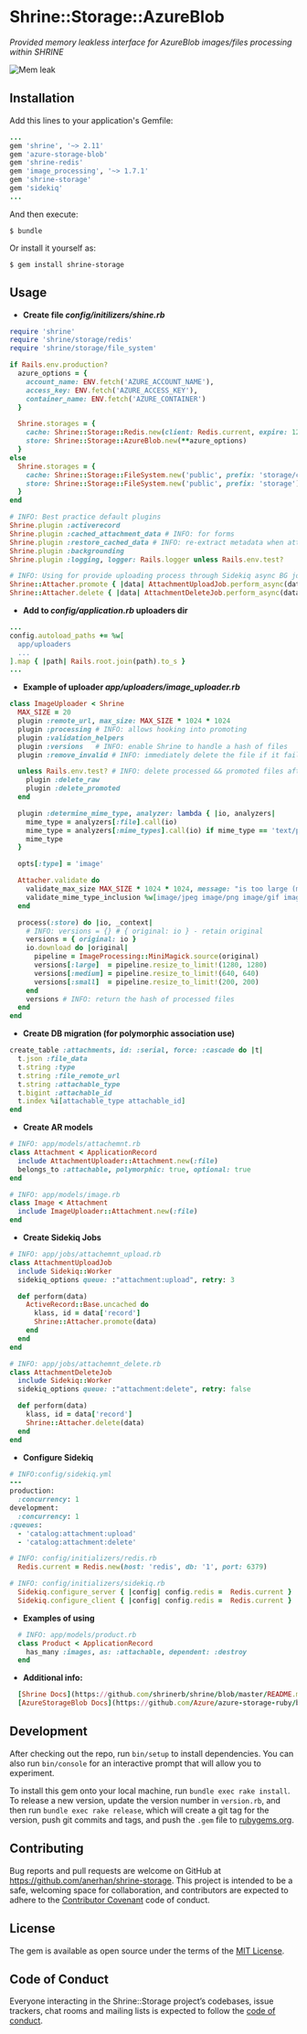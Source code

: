 # Shrine::Storage::AzureBlob
_Provided memory leakless interface for AzureBlob images/files processing within SHRINE_

![Mem leak](https://user-images.githubusercontent.com/1485240/66502907-dc32f380-eace-11e9-89f5-872b0d44b0ee.png)

## Installation

Add this lines to your application's Gemfile:
```ruby
...
gem 'shrine', '~> 2.11'
gem 'azure-storage-blob'
gem 'shrine-redis'
gem 'image_processing', '~> 1.7.1'
gem 'shrine-storage'
gem 'sidekiq'
...
```

And then execute:

    $ bundle

Or install it yourself as:

    $ gem install shrine-storage

## Usage

- **Create file _config/initilizers/shine.rb_**
```ruby
require 'shrine'
require 'shrine/storage/redis'
require 'shrine/storage/file_system'

if Rails.env.production?
  azure_options = {
    account_name: ENV.fetch('AZURE_ACCOUNT_NAME'),
    access_key: ENV.fetch('AZURE_ACCESS_KEY'),
    container_name: ENV.fetch('AZURE_CONTAINER')
  }

  Shrine.storages = {
    cache: Shrine::Storage::Redis.new(client: Redis.current, expire: 120),
    store: Shrine::Storage::AzureBlob.new(**azure_options)
  }
else
  Shrine.storages = {
    cache: Shrine::Storage::FileSystem.new('public', prefix: 'storage/cache'), # INFO: temporary
    store: Shrine::Storage::FileSystem.new('public', prefix: 'storage') # INFO: permanent
  }
end

# INFO: Best practice default plugins
Shrine.plugin :activerecord
Shrine.plugin :cached_attachment_data # INFO: for forms
Shrine.plugin :restore_cached_data # INFO: re-extract metadata when attaching a cached file
Shrine.plugin :backgrounding
Shrine.plugin :logging, logger: Rails.logger unless Rails.env.test?

# INFO: Using for provide uploading process through Sidekiq async BG jobs
Shrine::Attacher.promote { |data| AttachmentUploadJob.perform_async(data) }
Shrine::Attacher.delete { |data| AttachmentDeleteJob.perform_async(data) }
```

- **Add to _config/application.rb_ uploaders dir**
```ruby
...
config.autoload_paths += %w[
  app/uploaders
  ...
].map { |path| Rails.root.join(path).to_s }
...
```

- **Example of uploader _app/uploaders/image_uploader.rb_**
```ruby
class ImageUploader < Shrine
  MAX_SIZE = 20
  plugin :remote_url, max_size: MAX_SIZE * 1024 * 1024
  plugin :processing # INFO: allows hooking into promoting
  plugin :validation_helpers
  plugin :versions   # INFO: enable Shrine to handle a hash of files
  plugin :remove_invalid # INFO: immediately delete the file if it failed validations

  unless Rails.env.test? # INFO: delete processed && promoted files after uploading
    plugin :delete_raw
    plugin :delete_promoted
  end

  plugin :determine_mime_type, analyzer: lambda { |io, analyzers|
    mime_type = analyzers[:file].call(io)
    mime_type = analyzers[:mime_types].call(io) if mime_type == 'text/plain'
    mime_type
  }

  opts[:type] = 'image'

  Attacher.validate do
    validate_max_size MAX_SIZE * 1024 * 1024, message: "is too large (max is #{MAX_SIZE} MB)"
    validate_mime_type_inclusion %w[image/jpeg image/png image/gif image/bmp]
  end

  process(:store) do |io, _context|
    # INFO: versions = {} # { original: io } - retain original
    versions = { original: io }
    io.download do |original|
      pipeline = ImageProcessing::MiniMagick.source(original)
      versions[:large]  = pipeline.resize_to_limit!(1280, 1280)
      versions[:medium] = pipeline.resize_to_limit!(640, 640)
      versions[:small]  = pipeline.resize_to_limit!(200, 200)
    end
    versions # INFO: return the hash of processed files
  end
end
```

- **Create DB migration (for polymorphic association use)**
```ruby
create_table :attachments, id: :serial, force: :cascade do |t|
  t.json :file_data
  t.string :type
  t.string :file_remote_url
  t.string :attachable_type
  t.bigint :attachable_id
  t.index %i[attachable_type attachable_id]
end
```

- **Create AR models**
```ruby
# INFO: app/models/attachemnt.rb
class Attachment < ApplicationRecord
  include AttachmentUploader::Attachment.new(:file)
  belongs_to :attachable, polymorphic: true, optional: true
end

# INFO: app/models/image.rb
class Image < Attachment
  include ImageUploader::Attachment.new(:file)
end
```

- **Create Sidekiq Jobs**
```ruby
# INFO: app/jobs/attachemnt_upload.rb
class AttachmentUploadJob
  include Sidekiq::Worker
  sidekiq_options queue: :"attachment:upload", retry: 3

  def perform(data)
    ActiveRecord::Base.uncached do
      klass, id = data['record']
      Shrine::Attacher.promote(data)
    end
  end
end

# INFO: app/jobs/attachemnt_delete.rb
class AttachmentDeleteJob
  include Sidekiq::Worker
  sidekiq_options queue: :"attachment:delete", retry: false

  def perform(data)
    klass, id = data['record']
    Shrine::Attacher.delete(data)
  end
end
```

- **Configure Sidekiq**
```ruby
# INFO:config/sidekiq.yml
---
production:
  :concurrency: 1
development:
  :concurrency: 1
:queues:
  - 'catalog:attachment:upload'
  - 'catalog:attachment:delete'

# INFO: config/initializers/redis.rb
  Redis.current = Redis.new(host: 'redis', db: '1', port: 6379)

# INFO: config/initializers/sidekiq.rb
  Sidekiq.configure_server { |config| config.redis =  Redis.current }
  Sidekiq.configure_client { |config| config.redis =  Redis.current }
```

- **Examples of using**
```ruby
  # INFO: app/models/product.rb
  class Product < ApplicationRecord
    has_many :images, as: :attachable, dependent: :destroy
  end
```

- **Additional info:**
```ruby
  [Shrine Docs](https://github.com/shrinerb/shrine/blob/master/README.md)
  [AzureStorageBlob Docs](https://github.com/Azure/azure-storage-ruby/blob/master/blob/README.md)
```


## Development

After checking out the repo, run `bin/setup` to install dependencies. You can also run `bin/console` for an interactive prompt that will allow you to experiment.

To install this gem onto your local machine, run `bundle exec rake install`. To release a new version, update the version number in `version.rb`, and then run `bundle exec rake release`, which will create a git tag for the version, push git commits and tags, and push the `.gem` file to [rubygems.org](https://rubygems.org).

## Contributing

Bug reports and pull requests are welcome on GitHub at https://github.com/anerhan/shrine-storage. This project is intended to be a safe, welcoming space for collaboration, and contributors are expected to adhere to the [Contributor Covenant](http://contributor-covenant.org) code of conduct.

## License

The gem is available as open source under the terms of the [MIT License](https://opensource.org/licenses/MIT).

## Code of Conduct

Everyone interacting in the Shrine::Storage project’s codebases, issue trackers, chat rooms and mailing lists is expected to follow the [code of conduct](https://github.com/anerhan/shrine-storage/blob/master/CODE_OF_CONDUCT.md).
